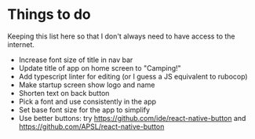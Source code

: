 # Things to do

Keeping this list here so that I don't always need to have access to the internet.

* Increase font size of title in nav bar
* Update title of app on home screen to "Camping!"
* Add typescript linter for editing (or I guess a JS equivalent to rubocop)
* Make startup screen show logo and name
* Shorten text on back button
* Pick a font and use consistently in the app
* Set base font size for the app to simplify
* Use better buttons: try https://github.com/ide/react-native-button and https://github.com/APSL/react-native-button
